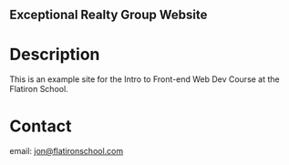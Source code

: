 Exceptional Realty Group Website
---

# Description

This is an example site for the Intro to Front-end Web Dev Course at the Flatiron School.

# Contact

email: jon@flatironschool.com